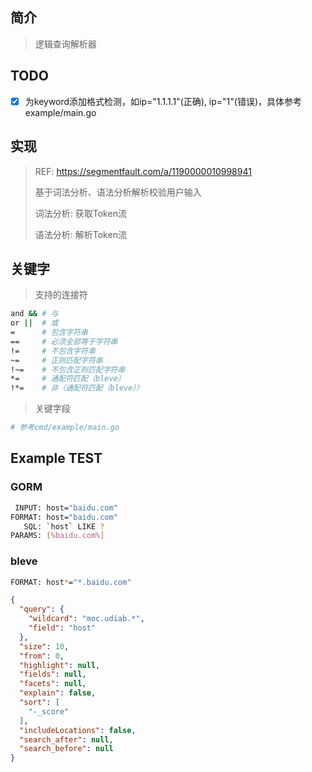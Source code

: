 ## 简介

> 逻辑查询解析器

## TODO

- [x] 为keyword添加格式检测，如ip="1.1.1.1"(正确), ip="1"(错误)，具体参考example/main.go

## 实现

> REF: https://segmentfault.com/a/1190000010998941
> 
> 基于词法分析、语法分析解析校验用户输入
> 
> 词法分析: 获取Token流
> 
> 语法分析: 解析Token流

## 关键字

> 支持的连接符

```bash
and && # 与
or ||  # 或
=      # 包含字符串
==     # 必须全部等于字符串
!=     # 不包含字符串
~=     # 正则匹配字符串
!~=    # 不包含正则匹配字符串
*=     # 通配符匹配（bleve）
!*=    # 非（通配符匹配（bleve））
```

> 关键字段

```bash
# 参考cmd/example/main.go
```

## Example TEST

### GORM

```bash
 INPUT: host="baidu.com"
FORMAT: host="baidu.com"
   SQL: `host` LIKE ?
PARAMS: [%baidu.com%]
```

### bleve

```bash
FORMAT: host*="*.baidu.com"
```

```json
{
  "query": {
    "wildcard": "moc.udiab.*",
    "field": "host"
  },
  "size": 10,
  "from": 0,
  "highlight": null,
  "fields": null,
  "facets": null,
  "explain": false,
  "sort": [
    "-_score"
  ],
  "includeLocations": false,
  "search_after": null,
  "search_before": null
}
```